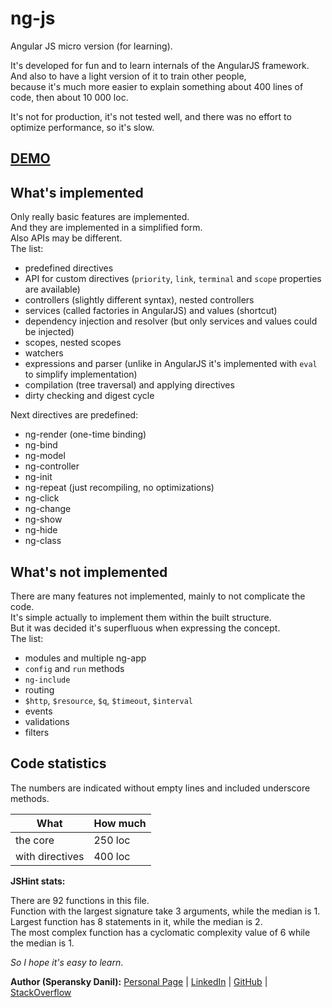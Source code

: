 # ng-js

Angular JS micro version (for learning).

It's developed for fun and to learn internals of the AngularJS framework.<br>
And also to have a light version of it to train other people,<br>
because it's much more easier to explain something about 400 lines of code, then about 10 000 loc.

It's not for production, it's not tested well, and there was no effort to optimize performance, so it's slow.

## <a href="http://speranskydanil.github.io/ng-js/demo/index.html">DEMO</a>

## What's implemented

Only really basic features are implemented.<br>
And they are implemented in a simplified form.<br>
Also APIs may be different.<br>
The list:

- predefined directives
- API for custom directives (`priority`, `link`, `terminal` and `scope` properties are available)
- controllers (slightly different syntax), nested controllers
- services (called factories in AngularJS) and values (shortcut)
- dependency injection and resolver (but only services and values could be injected)
- scopes, nested scopes
- watchers
- expressions and parser (unlike in AngularJS it's implemented with `eval` to simplify implementation)
- compilation (tree traversal) and applying directives
- dirty checking and digest cycle

Next directives are predefined:

- ng-render (one-time binding)
- ng-bind
- ng-model
- ng-controller
- ng-init
- ng-repeat (just recompiling, no optimizations)
- ng-click
- ng-change
- ng-show
- ng-hide
- ng-class

## What's not implemented

There are many features not implemented, mainly to not complicate the code.<br>
It's simple actually to implement them within the built structure.<br>
But it was decided it's superfluous when expressing the concept.<br>
The list:

- modules and multiple ng-app
- `config` and `run` methods
- `ng-include`
- routing
- `$http`, `$resource`, `$q`, `$timeout`, `$interval`
- events
- validations
- filters

## Code statistics

The numbers are indicated without empty lines and included underscore methods.

What            | How much
--------------- | -------------
the core        | 250 loc
with directives | 400 loc

**JSHint stats:**

There are 92 functions in this file.<br>
Function with the largest signature take 3 arguments, while the median is 1.<br>
Largest function has 8 statements in it, while the median is 2.<br>
The most complex function has a cyclomatic complexity value of 6 while the median is 1.<br>

*So I hope it's easy to learn*.

**Author (Speransky Danil):**
[Personal Page](http://dsperansky.info) |
[LinkedIn](http://ru.linkedin.com/in/speranskydanil/en) |
[GitHub](https://github.com/speranskydanil?tab=repositories) |
[StackOverflow](http://stackoverflow.com/users/1550807/speransky-danil)

